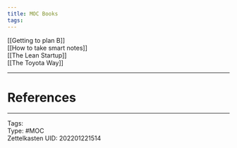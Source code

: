```yaml
---
title: MOC Books
tags: 
---
```


[[Getting to plan B]]  
[[How to take smart notes]]  
[[The Lean Startup]]  
[[The Toyota Way]]  


---
# References

---
Tags:  
Type: #MOC  
Zettelkasten UID: 202201221514  
